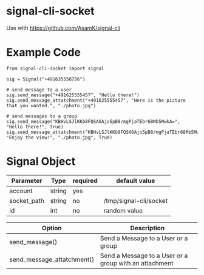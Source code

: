 # signal-cli-socket
Use with https://github.com/AsamK/signal-cli

# Example Code
```
from signal-cli-socket import signal

sig = Signal("+491635558756")

# send message to a user
sig.send_message("+491625555457", "Hello there!")
sig.send_message_attatchment("+491625555457", "Here is the picture that you wanted.", "./photo.jpg")

# send messages to a group
sig.send_message("KBHvLSJlKKb8FQSA6Ajo5pB8/mgPjaTEbr68Mb5MwkA=", "Hello there!", True)
sig.send_message_attatchment("KBHvLSJlKKb8FQSA6Ajo5pB8/mgPjaTEbr68Mb5MwkA=", "Enjoy the view!", "./photo.jpg", True)
```

# Signal Object
| Parameter | Type | required | default value
| ------- | ------------------ | ---- | ---
| account | string | yes | 
| socket_path | string | no | /tmp/signal-cli/socket
| id | int | no | random value

| Option  | Description       
| ------- | ------------------
| send_message() | Send a Message to a User or a group
| send_message_attatchment() | Send a Message to a User or a group with an attachment
